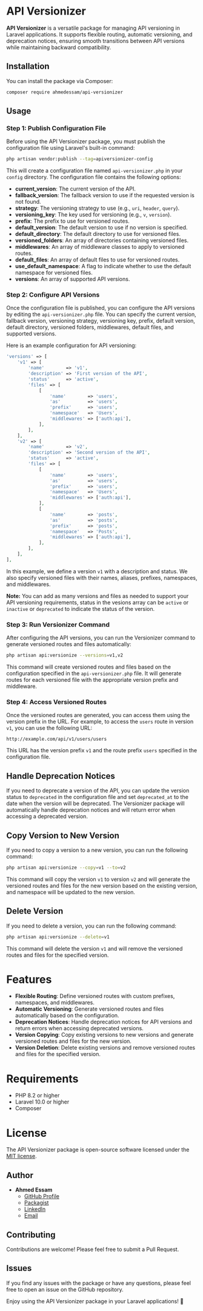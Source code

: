 # API Versionizer

**API Versionizer** is a versatile package for managing API versioning in Laravel applications. It supports flexible routing, automatic versioning, and deprecation notices, ensuring smooth transitions between API versions while maintaining backward compatibility.

## Installation

You can install the package via Composer:

```bash
composer require ahmedessam/api-versionizer
```

## Usage

### Step 1: Publish Configuration File

Before using the API Versionizer package, you must publish the configuration file using Laravel's built-in command:

```bash
php artisan vendor:publish --tag=apiversionizer-config
```

This will create a configuration file named `api-versionizer.php` in your `config` directory. The configuration file contains the following options:

- **current_version**: The current version of the API.
- **fallback_version**: The fallback version to use if the requested version is not found.
- **strategy**: The versioning strategy to use (e.g., `uri`, `header`, `query`).
- **versioning_key**: The key used for versioning (e.g., `v`, `version`).
- **prefix**: The prefix to use for versioned routes.
- **default_version**: The default version to use if no version is specified.
- **default_directory**: The default directory to use for versioned files.
- **versioned_folders**: An array of directories containing versioned files.
- **middlewares**: An array of middleware classes to apply to versioned routes.
- **default_files**: An array of default files to use for versioned routes.
- **use_default_namespace**: A flag to indicate whether to use the default namespace for versioned files.
- **versions**: An array of supported API versions.

### Step 2: Configure API Versions

Once the configuration file is published, you can configure the API versions by editing the `api-versionizer.php` file. You can specify the current version, fallback version, versioning strategy, versioning key, prefix, default version, default directory, versioned folders, middlewares, default files, and supported versions.

Here is an example configuration for API versioning:

```php
'versions' => [
    'v1' => [
        'name'        => 'v1',
        'description' => 'First version of the API',
        'status'      => 'active',
        'files' => [
            [
                'name'        => 'users',
                'as'          => 'users',
                'prefix'      => 'users',
                'namespace'   => 'Users',
                'middlewares' => ['auth:api'],
            ],
        ],
    ],
    'v2' => [
        'name'        => 'v2',
        'description' => 'Second version of the API',
        'status'      => 'active',
        'files' => [
            [
                'name'        => 'users',
                'as'          => 'users',
                'prefix'      => 'users',
                'namespace'   => 'Users',
                'middlewares' => ['auth:api'],
            ],
            [
                'name'        => 'posts',
                'as'          => 'posts',
                'prefix'      => 'posts',
                'namespace'   => 'Posts',
                'middlewares' => ['auth:api'],
            ],
        ],
    ],
],
```

In this example, we define a version `v1` with a description and status. We also specify versioned files with their names, aliases, prefixes, namespaces, and middlewares.

**Note:** You can add as many versions and files as needed to support your API versioning requirements, status in the vesions array can be `active` or `inactive` or `deprecated` to indicate the status of the version.

### Step 3: Run Versionizer Command

After configuring the API versions, you can run the Versionizer command to generate versioned routes and files automatically:

```bash
php artisan api:versionize --versions=v1,v2
```

This command will create versioned routes and files based on the configuration specified in the `api-versionizer.php` file. It will generate routes for each versioned file with the appropriate version prefix and middleware.

### Step 4: Access Versioned Routes

Once the versioned routes are generated, you can access them using the version prefix in the URL. For example, to access the `users` route in version `v1`, you can use the following URL:

```
http://example.com/api/v1/users/users
```

This URL has the version prefix `v1` and the route prefix `users` specified in the configuration file.

## Handle Deprecation Notices

If you need to deprecate a version of the API, you can update the version status to `deprecated` in the configuration file and set `deprecated_at` to the date when the version will be deprecated. The Versionizer package will automatically handle deprecation notices and will return error when accessing a deprecated version.


## Copy Version to New Version

If you need to copy a version to a new version, you can run the following command:

```bash
php artisan api:versionize --copy=v1 --to=v2
```

This command will copy the version `v1` to version `v2` and will generate the versioned routes and files for the new version based on the existing version, and namespace will be updated to the new version.


## Delete Version 

If you need to delete a version, you can run the following command:

```bash
php artisan api:versionize --delete=v1
```

This command will delete the version `v1` and will remove the versioned routes and files for the specified version.

# Features

- **Flexible Routing**: Define versioned routes with custom prefixes, namespaces, and middlewares.
- **Automatic Versioning**: Generate versioned routes and files automatically based on the configuration.
- **Deprecation Notices**: Handle deprecation notices for API versions and return errors when accessing deprecated versions.
- **Version Copying**: Copy existing versions to new versions and generate versioned routes and files for the new version.
- **Version Deletion**: Delete existing versions and remove versioned routes and files for the specified version.

# Requirements
- PHP 8.2 or higher
- Laravel 10.0 or higher
- Composer

# License
The API Versionizer package is open-source software licensed under the [MIT license](https://opensource.org/licenses/MIT).

## Author

- **Ahmed Essam**
    - [GitHub Profile](https://github.com/aahmedessam30)
    - [Packagist](https://packagist.org/packages/ahmedessam/api-versionizer)
    - [LinkedIn](https://www.linkedin.com/in/aahmedessam30)
    - [Email](mailto:aahmedessam30@gmail.com)

## Contributing
Contributions are welcome! Please feel free to submit a Pull Request.

## Issues
If you find any issues with the package or have any questions, please feel free to open an issue on the GitHub repository.

Enjoy using the API Versionizer package in your Laravel applications! 🚀
